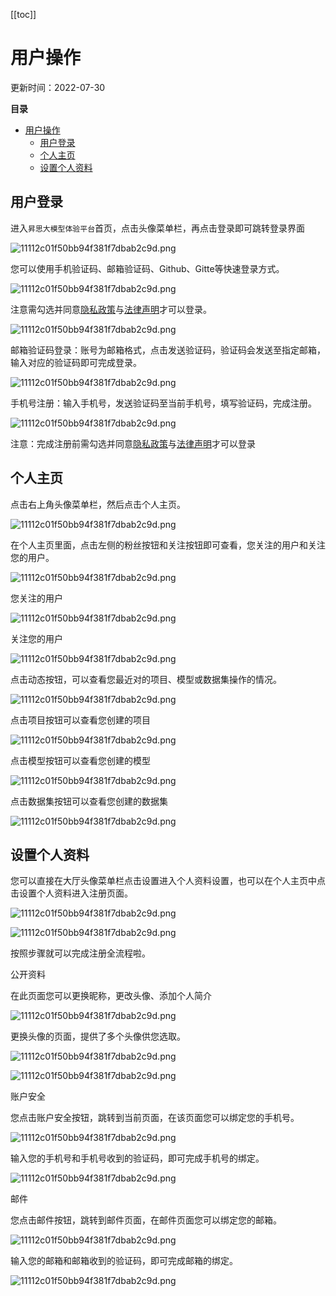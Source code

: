 [[toc]]

# 用户操作

更新时间：2022-07-30

**目录**

- [用户操作](#用户操作)
  - [用户登录](#用户登录)
  - [个人主页](#个人主页)
  - [设置个人资料](#设置个人资料)

## 用户登录

进入```昇思大模型体验平台```首页，点击头像菜单栏，再点击登录即可跳转登录界面

![11112c01f50bb94f381f7dbab2c9d.png](https://obs-xihe-beijing4.obs.cn-north-4.myhuaweicloud.com/xihe-img/%E7%94%A8%E6%88%B7%E6%B3%A8%E5%86%8C/12681659089456_.pic_hd.jpg)

您可以使用手机验证码、邮箱验证码、Github、Gitte等快速登录方式。

![11112c01f50bb94f381f7dbab2c9d.png](https://obs-xihe-beijing4.obs.cn-north-4.myhuaweicloud.com/xihe-img/%E6%9B%B4%E6%96%B0%E5%9B%BE%E7%89%87%E6%96%87%E4%BB%B6%E5%A4%B9/13161659163205_.pic.jpg)

注意需勾选并同意[隐私政策](https://gitee.com/link?target=https%3A%2F%2Fmindspore.cn%2Fprivacy)与[法律声明](https://gitee.com/link?target=https%3A%2F%2Fmindspore.cn%2Flegal)才可以登录。

![11112c01f50bb94f381f7dbab2c9d.png](https://obs-xihe-beijing4.obs.cn-north-4.myhuaweicloud.com/xihe-img/%E6%9B%B4%E6%96%B0%E5%9B%BE%E7%89%87%E6%96%87%E4%BB%B6%E5%A4%B9/13171659163382_.pic.jpg)

邮箱验证码登录：账号为邮箱格式，点击发送验证码，验证码会发送至指定邮箱，输入对应的验证码即可完成登录。

![11112c01f50bb94f381f7dbab2c9d.png](https://obs-xihe-beijing4.obs.cn-north-4.myhuaweicloud.com/xihe-img/%E6%9B%B4%E6%96%B0%E5%9B%BE%E7%89%87%E6%96%87%E4%BB%B6%E5%A4%B9/13181659163800_.pic.jpg)

手机号注册：输入手机号，发送验证码至当前手机号，填写验证码，完成注册。

![11112c01f50bb94f381f7dbab2c9d.png](https://obs-xihe-beijing4.obs.cn-north-4.myhuaweicloud.com/xihe-img/%E6%9B%B4%E6%96%B0%E5%9B%BE%E7%89%87%E6%96%87%E4%BB%B6%E5%A4%B9/13191659163966_.pic.jpg)

注意：完成注册前需勾选并同意[隐私政策](https://gitee.com/link?target=https%3A%2F%2Fmindspore.cn%2Fprivacy)与[法律声明](https://gitee.com/link?target=https%3A%2F%2Fmindspore.cn%2Flegal)才可以登录

## 个人主页

点击右上角头像菜单栏，然后点击个人主页。

![11112c01f50bb94f381f7dbab2c9d.png](https://obs-xihe-beijing4.obs.cn-north-4.myhuaweicloud.com/xihe-img/%E7%94%A8%E6%88%B7%E6%B3%A8%E5%86%8C/12701659090994_.pic_hd.jpg)

在个人主页里面，点击左侧的粉丝按钮和关注按钮即可查看，您关注的用户和关注您的用户。

![11112c01f50bb94f381f7dbab2c9d.png](https://obs-xihe-beijing4.obs.cn-north-4.myhuaweicloud.com/xihe-img/%E6%9B%B4%E6%96%B0%E5%9B%BE%E7%89%87%E6%96%87%E4%BB%B6%E5%A4%B9/13101659162373_.pic.jpg)

您关注的用户

![11112c01f50bb94f381f7dbab2c9d.png](https://obs-xihe-beijing4.obs.cn-north-4.myhuaweicloud.com/xihe-img/%E7%94%A8%E6%88%B7%E6%B3%A8%E5%86%8C/WechatIMG1164.png)

关注您的用户

![11112c01f50bb94f381f7dbab2c9d.png](https://obs-xihe-beijing4.obs.cn-north-4.myhuaweicloud.com/xihe-img/%E7%94%A8%E6%88%B7%E6%B3%A8%E5%86%8C/WechatIMG1163.png)

点击动态按钮，可以查看您最近对的项目、模型或数据集操作的情况。

![11112c01f50bb94f381f7dbab2c9d.png](https://obs-xihe-beijing4.obs.cn-north-4.myhuaweicloud.com/xihe-img/%E7%94%A8%E6%88%B7%E6%B3%A8%E5%86%8C/WechatIMG1159.png)

点击项目按钮可以查看您创建的项目

![11112c01f50bb94f381f7dbab2c9d.png](https://obs-xihe-beijing4.obs.cn-north-4.myhuaweicloud.com/xihe-img/%E6%9B%B4%E6%96%B0%E5%9B%BE%E7%89%87%E6%96%87%E4%BB%B6%E5%A4%B9/13111659162547_.pic.jpg)

点击模型按钮可以查看您创建的模型

![11112c01f50bb94f381f7dbab2c9d.png](https://obs-xihe-beijing4.obs.cn-north-4.myhuaweicloud.com/xihe-img/%E6%9B%B4%E6%96%B0%E5%9B%BE%E7%89%87%E6%96%87%E4%BB%B6%E5%A4%B9/13121659162611_.pic.jpg)

点击数据集按钮可以查看您创建的数据集

![11112c01f50bb94f381f7dbab2c9d.png](https://obs-xihe-beijing4.obs.cn-north-4.myhuaweicloud.com/xihe-img/%E6%9B%B4%E6%96%B0%E5%9B%BE%E7%89%87%E6%96%87%E4%BB%B6%E5%A4%B9/13131659162697_.pic.jpg)

## 设置个人资料

您可以直接在大厅头像菜单栏点击设置进入个人资料设置，也可以在个人主页中点击设置个人资料进入注册页面。

![11112c01f50bb94f381f7dbab2c9d.png](https://obs-xihe-beijing4.obs.cn-north-4.myhuaweicloud.com/xihe-img/%E6%9B%B4%E6%96%B0%E5%9B%BE%E7%89%87%E6%96%87%E4%BB%B6%E5%A4%B9/13151659162902_.pic_hd.jpg)

![11112c01f50bb94f381f7dbab2c9d.png](https://obs-xihe-beijing4.obs.cn-north-4.myhuaweicloud.com/xihe-img/%E6%9B%B4%E6%96%B0%E5%9B%BE%E7%89%87%E6%96%87%E4%BB%B6%E5%A4%B9/13141659162758_.pic.jpg)

按照步骤就可以完成注册全流程啦。

公开资料

在此页面您可以更换昵称，更改头像、添加个人简介

![11112c01f50bb94f381f7dbab2c9d.png](https://obs-xihe-beijing4.obs.cn-north-4.myhuaweicloud.com/xihe-img/%E7%94%A8%E6%88%B7%E6%B3%A8%E5%86%8C/WechatIMG1172.png)

更换头像的页面，提供了多个头像供您选取。

![11112c01f50bb94f381f7dbab2c9d.png](https://obs-xihe-beijing4.obs.cn-north-4.myhuaweicloud.com/xihe-img/%E7%94%A8%E6%88%B7%E6%B3%A8%E5%86%8C/WechatIMG1137.png)

![11112c01f50bb94f381f7dbab2c9d.png](https://obs-xihe-beijing4.obs.cn-north-4.myhuaweicloud.com/xihe-img/%E7%94%A8%E6%88%B7%E6%B3%A8%E5%86%8C/WechatIMG1138.png)

账户安全

您点击账户安全按钮，跳转到当前页面，在该页面您可以绑定您的手机号。

![11112c01f50bb94f381f7dbab2c9d.png](https://obs-xihe-beijing4.obs.cn-north-4.myhuaweicloud.com/xihe-img/%E7%94%A8%E6%88%B7%E6%B3%A8%E5%86%8C/WechatIMG1170.png)

输入您的手机号和手机号收到的验证码，即可完成手机号的绑定。

![11112c01f50bb94f381f7dbab2c9d.png](https://obs-xihe-beijing4.obs.cn-north-4.myhuaweicloud.com/xihe-img/%E7%94%A8%E6%88%B7%E6%B3%A8%E5%86%8C/WechatIMG1168.png)

邮件

您点击邮件按钮，跳转到邮件页面，在邮件页面您可以绑定您的邮箱。

![11112c01f50bb94f381f7dbab2c9d.png](https://obs-xihe-beijing4.obs.cn-north-4.myhuaweicloud.com/xihe-img/%E7%94%A8%E6%88%B7%E6%B3%A8%E5%86%8C/WechatIMG1171.png)

输入您的邮箱和邮箱收到的验证码，即可完成邮箱的绑定。

![11112c01f50bb94f381f7dbab2c9d.png](https://obs-xihe-beijing4.obs.cn-north-4.myhuaweicloud.com/xihe-img/%E7%94%A8%E6%88%B7%E6%B3%A8%E5%86%8C/WechatIMG1169.png)